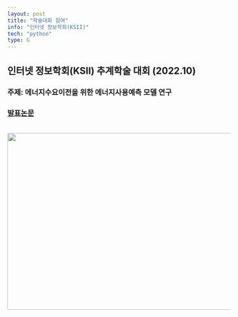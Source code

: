 ```yaml
---
layout: post
title: "학술대회 참여"
info: "인터넷 정보학회(KSII)"
tech: "python"
type: G
---
```


## 인터넷 정보학회(KSII) 추계학술 대회 (2022.10)
### 주제: 에너지수요이전을 위한 에너지사용예측 모델 연구<br/>
### [발표논문](https://www.eiric.or.kr/literature/ser_view.php?SnxGubun=INME&mode=total&searchCate=literature&more=Y&research=Y&re_q1=&pg=17&gu=INME020F2&cmd=qryview&SnxIndxNum=251166&rownum=169&totalCnt=15946&q1_t=7Jew6rWs&listUrl=L3NlYXJjaC9yZXN1bHQucGhwP1NueEd1YnVuPUlOTUUmbW9kZT10b3RhbCZzZWFyY2hDYXRlPWxpdGVyYXR1cmUmcTE9JUJGJUFDJUIxJUI4Jm1vcmU9WSZyZXNlYXJjaD1ZJnJlX3ExPSZwZz0xNw==&q1=%25BF%25AC%25B1%25B8)
<br/> 
<img src = "https://github.com/kjhwan98/kjhwan98.github.io/assets/104756502/092c8968-a493-4345-9e99-db8feeba7891" width="600" height="400"/>



